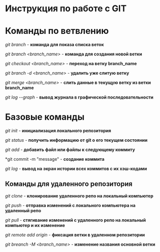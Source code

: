 # Инструкция по работе с GIT

# Команды по ветвлению

*git branch* - **команда для показа списка веток**

*git branch <branch_name>* - **команда для создания новой ветки**

*git checkout <branch_name>* - **переход на ветку branch_name**

*git branch -d <branch_name>* - **удалить уже слитую ветку**

*git merge <branch_name>* - **слить данные в текущую ветку из ветки branch_name**

*git log --graph* - **вывод журнала в графической последовательности**

# Базовые команды

*git init* - **инициализация локального репозитория**

*git status* - **получить информацию от git о его текущем состоянии**

*git add* - **добавить файл или файлы к следующему коммиту**

*git commit -m "message" - **создание коммита**

*git log* - **вывод на экран истории всех коммитов с их хэш-кодами**

## Команды для удаленного репозитория

*git clone* - **клонирование удаленного репо на локальный компьютер**

*git push* - **отправка изменений с локального компьютера на удаленный репо**

*git pull* - **стягивание изменений с удаленного репо на локальный компьютер и их изменение**

*git remote add origin* - **фиксация ветки в удаленном репозитории**

*git breanch -M <branch_name>* - **изменение названия основной ветки**
